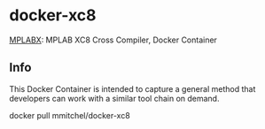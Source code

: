 docker-xc8
=============

[MPLABX](https://www.microchip.com/mplab/compilers): MPLAB XC8 Cross Compiler, Docker Container

Info
----

This Docker Container is intended to capture a general method that developers can work with a similar
tool chain on demand.

docker pull mmitchel/docker-xc8

